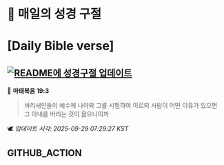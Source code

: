 # 🙏 매일의 성경 구절
# [Daily Bible verse]
## [![README에 성경구절 업데이트](https://github.com/DONGSUKA/first_test/actions/workflows/update-readme-bible.yml/badge.svg)](https://github.com/DONGSUKA/first_test/actions/workflows/update-readme-bible.yml)
<!-- START_BIBLE_VERSE -->
📖 **마태복음 19:3**
> 바리새인들이 예수께 나아와 그를 시험하여 이르되 사람이 어떤 이유가 있으면 그 아내를 버리는 것이 옳으니이까

🕊️ _업데이트 시각: 2025-09-29 07:29:27 KST_
  <!-- END_BIBLE_VERSE -->
## GITHUB_ACTION
